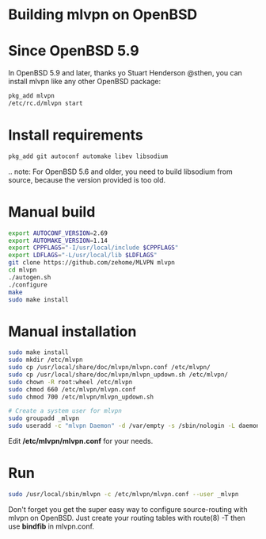 Building mlvpn on OpenBSD
=========================

Since OpenBSD 5.9
=================
In OpenBSD 5.9 and later, thanks yo Stuart Henderson @sthen,
you can install mlvpn like any other OpenBSD package:

```sh
pkg_add mlvpn
/etc/rc.d/mlvpn start
```

Install requirements
====================
```sh
pkg_add git autoconf automake libev libsodium
```
.. note: For OpenBSD 5.6 and older, you need to build libsodium
         from source, because the version provided is too old.

Manual build
============

```sh
export AUTOCONF_VERSION=2.69
export AUTOMAKE_VERSION=1.14
export CPPFLAGS="-I/usr/local/include $CPPFLAGS"
export LDFLAGS="-L/usr/local/lib $LDFLAGS"
git clone https://github.com/zehome/MLVPN mlvpn
cd mlvpn
./autogen.sh
./configure
make
sudo make install
```

Manual installation
===================
```sh
sudo make install
sudo mkdir /etc/mlvpn
sudo cp /usr/local/share/doc/mlvpn/mlvpn.conf /etc/mlvpn/
sudo cp /usr/local/share/doc/mlvpn/mlvpn_updown.sh /etc/mlvpn/
sudo chown -R root:wheel /etc/mlvpn
sudo chmod 660 /etc/mlvpn/mlvpn.conf
sudo chmod 700 /etc/mlvpn/mlvpn_updown.sh

# Create a system user for mlvpn
sudo groupadd _mlvpn
sudo useradd -c "mlvpn Daemon" -d /var/empty -s /sbin/nologin -L daemon -g _mlvpn _mlvpn
```

Edit **/etc/mlvpn/mlvpn.conf** for your needs.

Run
===

```sh
sudo /usr/local/sbin/mlvpn -c /etc/mlvpn/mlvpn.conf --user _mlvpn
```

Don't forget you get the super easy way to configure source-routing
with mlvpn on OpenBSD. Just create your routing tables with route(8) -T
then use **bindfib** in mlvpn.conf.
